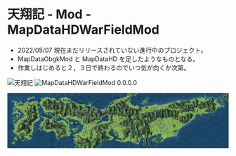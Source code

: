 # 天翔記 - Mod - MapDataHDWarFieldMod

- 2022/05/07 現在まだリリースされていない進行中のプロジェクト。
- MapDataObgkMod と MapDataHD を足したようなものとなる。
- 作業しはじめると２，３日で終わるのでいつ気が向くか次第。

![天翔記](https://img.shields.io/badge/天翔記-with_PK-6479ff.svg)
![MapDataHDWarFieldMod 0.0.0.0](https://img.shields.io/badge/MapDataHDWarFieldMod-0.0.0.0-6479ff.svg)

![予想図](readme_img.png)